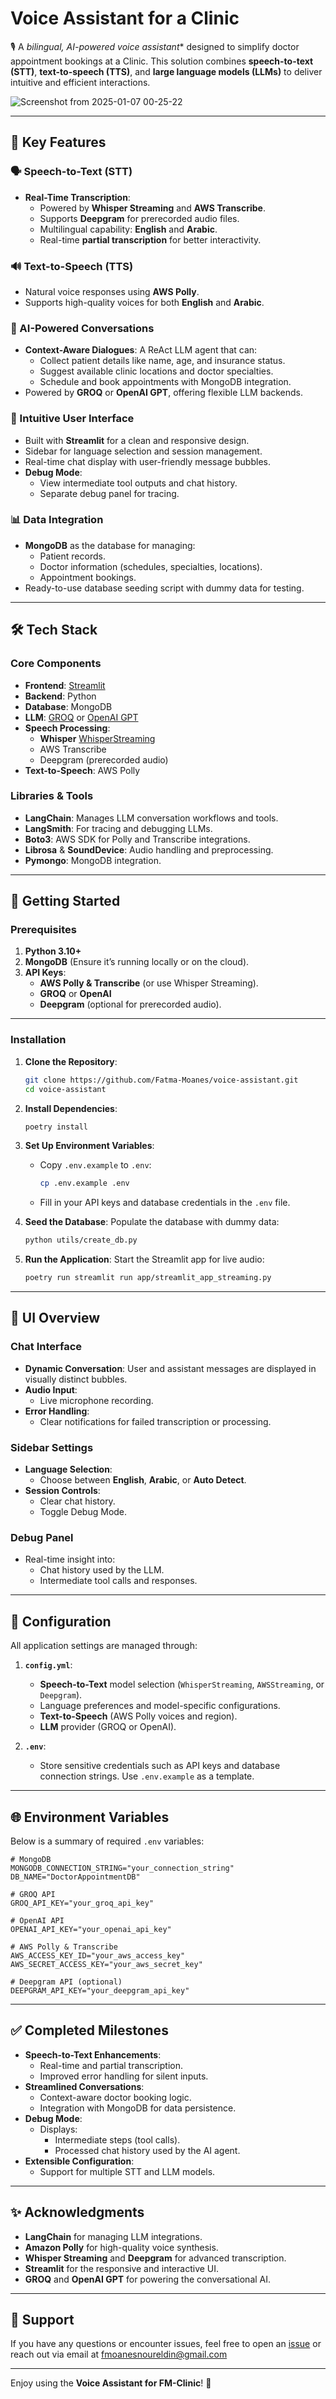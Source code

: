 # Voice Assistant for a Clinic

🎙️ A *bilingual, AI-powered voice assistant** designed to simplify doctor appointment bookings at a Clinic. This solution combines **speech-to-text (STT)**, **text-to-speech (TTS)**, and **large language models (LLMs)** to deliver intuitive and efficient interactions.

![Screenshot from 2025-01-07 00-25-22](https://github.com/user-attachments/assets/e8f27261-bf9e-4fe0-8354-6e1a7f6b3799)

---

## 🌟 Key Features

### 🗣️ Speech-to-Text (STT)
- **Real-Time Transcription**:
  - Powered by **Whisper Streaming** and **AWS Transcribe**.
  - Supports **Deepgram** for prerecorded audio files.
  - Multilingual capability: **English** and **Arabic**.
  - Real-time **partial transcription** for better interactivity.
  
### 🔊 Text-to-Speech (TTS)
- Natural voice responses using **AWS Polly**.
- Supports high-quality voices for both **English** and **Arabic**.

### 🤖 AI-Powered Conversations
- **Context-Aware Dialogues**:
    A ReAct LLM agent that can:
  - Collect patient details like name, age, and insurance status.
  - Suggest available clinic locations and doctor specialties.
  - Schedule and book appointments with MongoDB integration.
- Powered by **GROQ** or **OpenAI GPT**, offering flexible LLM backends.

### 🎨 Intuitive User Interface
- Built with **Streamlit** for a clean and responsive design.
- Sidebar for language selection and session management.
- Real-time chat display with user-friendly message bubbles.
- **Debug Mode**:
  - View intermediate tool outputs and chat history.
  - Separate debug panel for tracing.

### 📊 Data Integration
- **MongoDB** as the database for managing:
  - Patient records.
  - Doctor information (schedules, specialties, locations).
  - Appointment bookings.
- Ready-to-use database seeding script with dummy data for testing.

---

## 🛠️ Tech Stack

### Core Components
- **Frontend**: [Streamlit](https://streamlit.io/)
- **Backend**: Python
- **Database**: MongoDB
- **LLM**: [GROQ](https://www.groq.com/) or [OpenAI GPT](https://openai.com/)
- **Speech Processing**:
  - **Whisper** [WhisperStreaming](https://github.com/ufal/whisper_streaming)
  - AWS Transcribe
  - Deepgram (prerecorded audio)
- **Text-to-Speech**: AWS Polly

### Libraries & Tools
- **LangChain**: Manages LLM conversation workflows and tools.
- **LangSmith**: For tracing and debugging LLMs.
- **Boto3**: AWS SDK for Polly and Transcribe integrations.
- **Librosa** & **SoundDevice**: Audio handling and preprocessing.
- **Pymongo**: MongoDB integration.

---

## 🚀 Getting Started

### Prerequisites
1. **Python 3.10+**
2. **MongoDB** (Ensure it’s running locally or on the cloud).
3. **API Keys**:
   - **AWS Polly & Transcribe** (or use Whisper Streaming).
   - **GROQ** or **OpenAI**
   - **Deepgram** (optional for prerecorded audio).

---

### Installation

1. **Clone the Repository**:
   ```bash
   git clone https://github.com/Fatma-Moanes/voice-assistant.git
   cd voice-assistant
   ```

2. **Install Dependencies**:
   ```bash
   poetry install
   ```

3. **Set Up Environment Variables**:
   - Copy `.env.example` to `.env`:
     ```bash
     cp .env.example .env
     ```
   - Fill in your API keys and database credentials in the `.env` file.

4. **Seed the Database**:
   Populate the database with dummy data:
   ```bash
   python utils/create_db.py
   ```

5. **Run the Application**:
   Start the Streamlit app for live audio:
   ```bash
   poetry run streamlit run app/streamlit_app_streaming.py
   ```

---

## 🎨 UI Overview

### Chat Interface
- **Dynamic Conversation**: User and assistant messages are displayed in visually distinct bubbles.
- **Audio Input**:
  - Live microphone recording.
- **Error Handling**:
  - Clear notifications for failed transcription or processing.

### Sidebar Settings
- **Language Selection**:
  - Choose between **English**, **Arabic**, or **Auto Detect**.
- **Session Controls**:
  - Clear chat history.
  - Toggle Debug Mode.

### Debug Panel
- Real-time insight into:
  - Chat history used by the LLM.
  - Intermediate tool calls and responses.

---

## 🧰 Configuration

All application settings are managed through:
1. **`config.yml`**:
   - **Speech-to-Text** model selection (`WhisperStreaming`, `AWSStreaming`, or `Deepgram`).
   - Language preferences and model-specific configurations.
   - **Text-to-Speech** (AWS Polly voices and region).
   - **LLM** provider (GROQ or OpenAI).

2. **`.env`**:
   - Store sensitive credentials such as API keys and database connection strings.  Use `.env.example` as a template.

---

## 🌐 Environment Variables

Below is a summary of required `.env` variables:

```dotenv
# MongoDB
MONGODB_CONNECTION_STRING="your_connection_string"
DB_NAME="DoctorAppointmentDB"

# GROQ API
GROQ_API_KEY="your_groq_api_key"

# OpenAI API
OPENAI_API_KEY="your_openai_api_key"

# AWS Polly & Transcribe
AWS_ACCESS_KEY_ID="your_aws_access_key"
AWS_SECRET_ACCESS_KEY="your_aws_secret_key"

# Deepgram API (optional)
DEEPGRAM_API_KEY="your_deepgram_api_key"
```

---

## ✅ Completed Milestones

- **Speech-to-Text Enhancements**:
  - Real-time and partial transcription.
  - Improved error handling for silent inputs.
- **Streamlined Conversations**:
  - Context-aware doctor booking logic.
  - Integration with MongoDB for data persistence.
- **Debug Mode**:
  - Displays:
    - Intermediate steps (tool calls).
    - Processed chat history used by the AI agent.
- **Extensible Configuration**:
  - Support for multiple STT and LLM models.


---

## ✨ Acknowledgments

- **LangChain** for managing LLM integrations.
- **Amazon Polly** for high-quality voice synthesis.
- **Whisper Streaming** and **Deepgram** for advanced transcription.
- **Streamlit** for the responsive and interactive UI.
- **GROQ** and **OpenAI GPT** for powering the conversational AI.

---

## 💬 Support

If you have any questions or encounter issues, feel free to open an [issue](https://github.com/Fatma-Moanes/voice-assistant/issues) or reach out via email at fmoanesnoureldin@gmail.com

---
Enjoy using the **Voice Assistant for FM-Clinic**! 🚀
